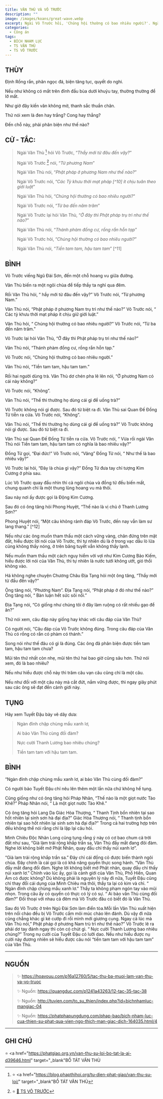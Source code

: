 ```yaml
---
title: VĂN THÙ VÀ VÔ TRƯỚC
description: ""
image: /images/koans/great-wave.webp
excerpt: Ngài Vô Trước hỏi, 'Chúng hội thường có bao nhiêu người?'. Ngài Văn Thù nói, 'Tiền tam tam, hậu tam tam'
categories:
  - Công án
tags:
  - BÍCH NHAM LỤC
  - TS VĂN THÙ
  - TS VÔ TRƯỚC
---
```


## THÙY

Định Rồng rắn, phân ngọc đá, biện tăng tục, quyết do nghi.

Nếu như không có mắt trên đỉnh đầu bùa dưới khuỷu tay, thường thường để lỡ mất.

Như giờ đây kiến văn không mờ, thanh sắc thuần chân.

Thử nói xem là đen hay trắng? Cong hay thẳng?

Đến chỗ này, phải phân biện như thế nào?

## CỬ - TẮC:

> Ngài Văn Thù [^1] hỏi Vô Trước, “_Thầy mới từ đâu đến vậy?_”
>
> Ngài Vô Trước [^2] nói, “_Từ phương Nam_”
>
> Ngài Văn Thù nói, “_Phật pháp ở phương Nam như thế nào?_”
>
> Ngài Vô Trước nói, “_Các Tỳ khưu thời mạt pháp [^10] ít chịu tuân theo giới luật_”
>
> Ngài Văn Thù hỏi, “_Chúng hội thường có bao nhiêu người?_"
>
> Ngài Vô Trước nói, “_Từ ba đến năm trăm_”
>
> Ngài Vô Trước lại hỏi Văn Thù, “_Ở đây thì Phật pháp trụ trì như thế nào?_”
>
> Ngài Văn Thù nói, “_Thánh phàm đồng cư, rồng rắn hỗn tạp_”
>
> Ngài Vô Trước hỏi, “_Chúng hội thường có bao nhiêu người?_”
>
> Ngài Văn Thù nói, “_Tiền tam tam, hậu tam tam_” [^11]

## BÌNH

Vô Trước viếng Ngũ Đài Sơn, đến một chỗ hoang vu giữa đường.

Văn Thù biến ra một ngôi chùa để tiếp thầy ta nghỉ qua đêm.

Rồi Văn Thù hỏi, “ hầy mới từ đâu đến vậy?” Vô Trước nói, “Từ phương Nam.”

Văn Thù nói, “Phật pháp ở phương Nam trụ trì như thế nào?” Vô Trước nói, “ Các tỳ khưu thời mạt pháp ít chịu giữ giới luật.”

Văn Thù hỏi, “ Chúng hội thường có bao nhiêu người?” Vô Trước nói, “Từ ba đến năm trăm.”

Vô Trước lại hỏi Văn Thù, “Ở đây thì Phật pháp trụ trì như thế nào?”

Văn Thù nói, “Thánh phàm đồng cư, rồng rắn hỗn tạp.”

Vô Trước nói, “Chúng hội thường có bao nhiêu người.”

Văn Thù nói, “Tiền tam tam, hậu tam tam.”

Rồi hai người dùng trà. Văn Thù dơ chén pha lê lên nói, “Ở phương Nam có cái này không?”

Vô Trước nói, “Không”.

Văn Thù nói, “Thế thì thường họ dùng cái gì để uống trà?”

Vô Trước không nói gì được. Sau đó từ biệt ra đi. Văn Thù sai Quan Đế Đồng Tử tiễn ra cửa. Vô Trước nói, “Không”.

Văn Thù nói, “Thế thì thường họ dùng cái gì để uống trà?” Vô Trước không nói gì được. Sau đó từ biệt ra đi.

Văn Thù sai Quan Đế Đồng Tử tiễn ra cửa. Vô Trước nói, “ Vừa rồi ngài Văn Thù nói Tiền tam tam, hậu tam tam có nghĩa là bao nhiêu vậy?”

Đồng Tử gọi, “Đại đức!” Vô Trước nói, “Vâng” Đồng Tử nói, “ Như thế là bao nhiêu vậy?”

Vô Trước lại hỏi, “Đây là chùa gì vậy?” Đồng Tử đưa tay chỉ tượng Kim Cương ở phía sau.

Lúc Vô Trước quay đầu nhìn thì cả ngôi chùa và đồng tử đều biến mất, chung quanh chỉ là một thung lũng hoang vu mà thôi.

Sau này nơi ấy được gọi là Động Kim Cương.

Sau đó có ông tăng hỏi Phong Huyệt, “Thế nào là vị chủ ở Thanh Lương Sơn?”

Phong Huyệt nói, “Một câu không rảnh đáp Vô Trước, đến nay vẫn làm sư lang thang.” [^12]

Nếu như các ông muốn tham thấu một cách vững vàng, chân đứng trên mặt đất, hiểu được lời nói của Vô Trước, thì tự nhiên dù là ở trong vạc dầu lò lửa cũng không thấy nóng, ở trên băng tuyết vẫn không thấy lạnh.

Nếu muốn tham thấu một cách nguy hiểm vời vợi như Kim Cương Bảo Kiếm, hiểu được lời nói của Văn Thù, thì tự nhiên là nước tưới không ướt, gió thổi không vào.

Há không nghe chuyện Chương Châu Địa Tạng hỏi một ông tăng, “Thầy mới từ đấu đến vậy?”

Ông tăng nói, “Phương Nam”. Địa Tạng nói, “Phật pháp ở đó như thế nào?” Ông tăng nói, “ Bàn luận hết sức sôi nổi.”

Địa Tạng nói, “Có giống như chúng tôi ở đây làm ruộng có rất nhiều gạo để ăn?”

Thử nói xem, câu đáp này giống hay khác với câu đáp của Văn Thù?

Có người nói, “Câu đáp của Vô Trước không đúng. Trong câu đáp của Văn Thù có rồng có rắn có phàm có thánh.”

Song nói như thế đâu có gì là đúng. Các ông đã phân biện được tiền tam tam, hậu tam tam chưa?

Mũi tên thứ nhất còn nhẹ, mũi tên thứ hai bao giờ cũng sâu hơn. Thử nói xem, đó là bao nhiêu?

Nếu như hiểu được chỗ này thì trăm câu vạn câu cũng chỉ là một câu.

Nếu như đối với một câu này mà cắt đứt, nắm vững được, thì ngay giây phút sau các ông sẽ đạt đến cảnh giới này.

## TỤNG

Hãy xem Tuyết Đậu bày vẽ dây dưa:

> Ngàn đỉnh chập chùng mầu xanh lơ,
>
> Ai bảo Văn Thù cùng đối đàm?
>
> Nực cười Thanh Lương bao nhiêu chúng?
>
> Tiền tam tam với hậu tam tam.

## BÌNH

“Ngàn đỉnh chập chùng mầu xanh lơ, ai bảo Văn Thù cùng đối đàm?”

Có người bảo Tuyết Đậu chỉ nêu lên thêm một lần nữa chứ không hề tụng.

Cũng giống như có ông tăng hỏi Pháp Nhãn, “Thế nào là một giọt nước Tào Khê?” Pháp Nhãn nói, “ Là một giọt nước Tào Khê.”

Có ông tăng hỏi Lang Da Giác Hòa Thượng, “ Thanh Tịnh bổn nhiên tại sao hốt nhiên lại sinh sơn hà đại địa?” Giác Hòa Thượng nói, “ Thanh tịnh bổn nhiên tại sao hốt nhiên lại sinh sơn hà đại địa?” Trong cả hai trường hợp trên đều không thể nói rằng chỉ là lặp lại câu hỏi.

Minh Chiêu Độc Nhãn Long cũng tụng rằng ý này có cơ bao chum cả trời đất như sau, “Già làm trải rộng khắp trần sa, Văn Thù đầy mắt đang đõi đàm. Nghe lời không biết mở Phật Nhãn, quay đầu chỉ thấy núi xanh lơ”.

“Già lam trải rộng khắp trần sa.” Đây chỉ cái đồng cỏ được biến thành ngôi chùa. Đây chính là cái gọi là có khả năng quyền thực song hành. “Văn Thù đầy mắt đang đối đàm. Nghe lời không biết mở Phật nhãn, quay đầu chỉ thấy núi xanh lơ.” Chính vào lúc ấy, gọi là cảnh giới của Văn Thù, Phổ Hiền, Quan Âm có được không? Dù không phải là nguyên lý này đi nữa, Tuyết Đậu cũng chỉ thay đổi cái dụng của Minh Chiêu mà thôi, thầy ta lại có kim và chỉ. “ Ngàn đỉnh chập chùng mầu xanh lơ.” Thầy ta không phạm ngón tay vào mũi nhọn. Trong câu ấy có quyền có thực có lý có sự. “ Ai bảo văn Thù cùng đối đàm?” Đối thoại với nhau cả đêm mà Vô Trước đâu có biết đó là Văn Thù.

Sau đó Vô Trước ở trên Ngũ Đài Sơn làm điển tòa.Mỗi lần Văn Thù xuất hiện trên nồi cháo đều bị Vô Trước cầm môi múc cháo lên đánh. Dù vậy đi nữa cũng chẳng khác gì kẻ cướp đi rồi mình mới giương cung. Ngay cả lúc mà Văn Thù nói,” Phật pháp ở phương Nam trù trì như thế nào?” Vô Trước lẽ ra phải dơ tay đánh ngay thì còn có chút gì. “ Nực cười Thanh Lương bao nhiêu chúng?” Trong nụ cười của Tuyết Đậu có lưỡi dao. Nếu như hiểu được nụ cười này đương nhiên sẽ hiểu được câu nói “tiền tam tam với hậu tam tam” của Văn Thù.

<hr class="blog-rule" />

## NGUỒN

> ✨ https://hoavouu.com/p16a12760/5/tac-thu-ba-muoi-lam-van-thu-va-vo-truoc
>
> ✨ Nguồn: https://quangduc.com/p1241a43263/12-tac-35-tac-38
>
> ✨ Nguồn: http://tuvien.com/to_su_thien/index.php?id=bichnhamluc-mangiac-04
>
> ✨ Nguồn: https://phatphapungdung.com/phap-bao/bich-nham-luc-cua-thien-su-phat-qua-vien-ngo-thich-man-giac-dich-164035.html/4

<hr class="blog-rule" />

## GHI CHÚ

[^1]: ⭐️ <a href="https://blog.phapthihoi.org/tu-dien-phat-giao/van-thu-su-loi/" target="\_blank"BỒ TÁT VĂN THÙ</a>

⭐️ <a href="https://phatgiao.org.vn/van-thu-su-loi-bo-tat-la-ai-d39646.html" target="\_blank"BỒ TÁT VĂN THÙ</a>

[^2]: ⭐️ <a href="/masters/ts-vo-truoc/" target="_blank">🔗 TS VÔ TRƯỚC</a>
